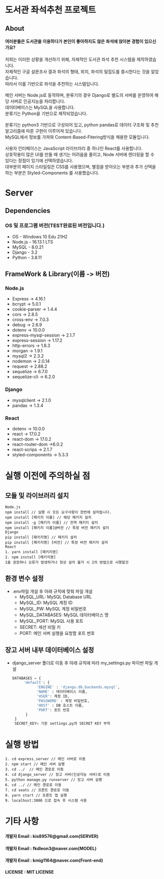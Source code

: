 # 도서관 좌석추천 프로젝트

## About
<h4>여러분들은 도서관을 이용하다가 본인이 좋아하지도 않은 좌석에 앉아본 경험이 있으신가요?</h4>
<div>
  저희는 이러한 상황을 개선하기 위해, 자체적인 도서관 좌석 추천 시스템을 제작하였습니다.<br/>
  자체적인 구글 설문조사 결과 좌석의 형태, 위치, 좌석의 밀집도를 중시한다는 것을 알았습니다.<br/>
  따라서 이를 기반으로 좌석을 추천하는 시스템입니다.<br/>
</div>
<br/>
<div>
  메인 서버는 Node.js로 동작하며, 분류기의 경우 Django로 별도의 서버를 운영하여 해당 서버로 인공지능을 처리합니다.<br/>
  데이터베이스는 MySQL을 사용합니다.<br/>
  분류기는 Python을 기반으로 제작되었습니다.<br/>
</div>
<br/>
<div>
  분류기는 python3 기반으로 구성되어 있고, python pandas로 데이터 구조화 및 추천 알고리즘에 따른 구현이 이루어져 있습니다.<br/>
  MySQL에서 정보를 가져와 Content-Based-Fitering방식을 채용한 모듈입니다.<br/>
</div>
<br/>
<div>
  사용자 인터페이스는 JavaScript 라이브러리 중 하나인 React를 사용합니다.<br/>
  상호작용이 많은 UI를 만들 때 생기는 어려움을 줄이고, Node 서버에 렌더링을 할 수 있다는 장점이 있기에 선택하였습니다.<br/>
  대부분의 페이지 스타일링은 CSS를 사용했으며, 별점을 받아오는 부분과 추가 선택을 하는 부분은 Styled-Components 를 사용했습니다.<br/>
</div>

# Server

## Dependencies 

### OS 및 프로그램 버전(TEST완료된 버전입니다.)
 * OS - Windows 10 Edu 21H2<br>
 * Node.js - 16.13.1 LTS<br>
 * MySQL - 8.0.21<br>
 * Django - 3.2 <br>
 * Python - 3.8.11<br>
 
## FrameWork & Library(이름 -> 버전)
### Node.js
 * Express -> 4.16.1<br>
 * bcrypt -> 5.0.1<br>
 * cookie-parser -> 1.4.4<br>
 * cors -> 2.8.5<br>
 * cross-env -> 7.0.3<br>
 * debug -> 2.6.9<br>
 * dotenv -> 10.0.0<br>
 * express-mysql-session -> 2.1.7<br>
 * express-session -> 1.17.2<br>
 * http-errors -> 1.6.3<br>
 * morgan -> 1.9.1<br>
 * mysql2 -> 2.3.2<br>
 * nodemon -> 2.0.14<br>
 * request -> 2.88.2<br>
 * sequelize -> 6.7.0<br>
 * sequelize-cli -> 6.2.0<br>
### Django
 * mysqlclient -> 2.1.0<br>
 * pandas -> 1.3.4<br>
### React
 * dotenv -> 10.0.0<br>
 * react -> 17.0.2<br>
 * react-dom -> 17.0.2<br>
 * react-router-dom ->6.0.2<br>
 * react-scrips -> 2.1.7<br>
 * styled-components -> 5.3.3<br>
 # 실행 이전에 주의하실 점
 ## 모듈 및 라이브러리 설치
 ```
 Node.js
 npm install // 실행 시 모든 요구사항이 한번에 설치됩니다.
 npm install [패키지 이름] // 해당 패키지 설치
 npm install -g [패키지 이름] // 전역 패키지 설치
 npm install [패키지 이름]@버전 // 특정 버전 패키지 설치
 Django
 pip install [패키지명] // 패키지 설치
 pip install [패키지명] [버전] // 특정 버전 패키지 설치
 React
 1. yarn install [패키지명]
 2. npm install [패키지명]
 1을 권장하나 오류가 발생하거나 정상 설치 불가 시 2의 방법으로 시행할것
```
## 환경 변수 설정
- .env파일 개설 후 아래 규칙에 맞춰 파일 개설
  - MySQL_URL: MySQL Database URL
  - MySQL_ID: MySQL 계정 ID
  - MySQL_PW: MySQL 계정 비밀번호
  - MySQL_DATABASES: MySQL 데이터베이스 명
  - MySQL_PORT: MySQL 사용 포트
  - SECRET: 세션 비밀 키
  - PORT: 메인 서버 실행을 요청할 포트 번호

## 장고 서버 내부 데이터베이스 설정
- django_server 폴더로 이동 후 아래 규칙에 따라 my_settings.py 파이썬 파일 개설
   ```py
   DATABASES = {
        'default': {
              'ENGINE' : 'django.db.backends.mysql',
              'NAME' : 데이터베이스 이름,
              'USER': 계정 ID,
              'PASSWORD' : 계정 비밀번호,
              'HOST' : DB 호스트 이름,
              'PORT': 포트 번호
         }
    }
    SECRET_KEY= 기존 settings.py의 SECRET KEY 부착
    ```

# 실행 방법
```
1. cd express_server // 메인 서버로 이동
2. npm start // 메인 서버 실행
3. cd ../  // 메인 경로로 이동
4. cd django_server // 장고 서버(인공지능 서버)로 이동
5. python manage.py runserver // 장고 서버 실행
6. cd ../ // 메인 경로로 이동
7. cd seats // 프론트 경로로 이동
8. yarn start // 프론트 앱 실행
9. localhost:3000 으로 접속 후 시스템 사용
```

# 기타 사항
<h4>개발자 Email : kis89576@gmail.com(SERVER)</h4>
<h4>개발자 Email : fkdleon3@naver.com(MODEL)</h4>
<h4>개발자 Email : kmig1164@naver.com(Front-end)</h4>
<h4> LICENSE : MIT LICENSE </h4>


